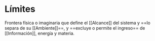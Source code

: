 # Límites

Frontera física o imaginaria que define el [[Alcance]] del sistema y ==lo separa de su [[Ambiente]]==, y ==excluye o permite el ingreso== de [[Información]], energía y materia.
